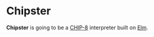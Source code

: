# Chipster

**Chipster** is going to be a [CHIP-8] interpreter built on [Elm].

[chip-8]: https://en.wikipedia.org/wiki/CHIP-8
[elm]: https://elm-lang.org
